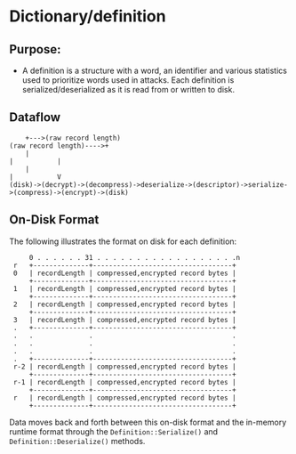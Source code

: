 Dictionary/definition
=====================

## Purpose:
* A definition is a structure with a word, an identifier and various statistics used to prioritize
  words used in attacks.  Each definition is serialized/deserialized as it is read from or written
  to disk.
  

## Dataflow
```
    +--->(raw record length)                                            (raw record length)---->+
    |                                                                               |           |
    |                                                                               |           V
(disk)->(decrypt)->(decompress)->deserialize->(descriptor)->serialize->(compress)->(encrypt)->(disk)
```

## On-Disk Format
The following illustrates the format on disk for each definition:

```
     0 . . . . . . 31 . . . . . . . . . . . . . . . . . .n
 r   +--------------+-----------------------------------+
 0   | recordLength | compressed,encrypted record bytes |
     +--------------+-----------------------------------+
 1   | recordLength | compressed,encrypted record bytes |
     +--------------+-----------------------------------+
 2   | recordLength | compressed,encrypted record bytes |
     +--------------+-----------------------------------+
 3   | recordLength | compressed,encrypted record bytes |
 .   +--------------+-----------------------------------+
 .   .              .                                   .
 .   .              .                                   .
 .   .              .                                   .
 .   +--------------+-----------------------------------+
 r-2 | recordLength | compressed,encrypted record bytes |
     +--------------+-----------------------------------+
 r-1 | recordLength | compressed,encrypted record bytes |
     +--------------+-----------------------------------+
 r   | recordLength | compressed,encrypted record bytes |
     +--------------+-----------------------------------+

```
Data moves back and forth between this on-disk format and the in-memory runtime format through the
`Definition::Serialize()` and `Definition::Deserialize()` methods.
